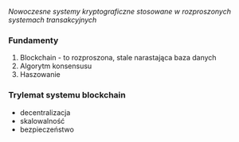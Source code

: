 *Nowoczesne systemy kryptograficzne stosowane w rozproszonych systemach transakcyjnych*

### Fundamenty
1. Blockchain - to rozproszona, stale narastająca baza danych 
2. Algorytm konsensusu
3. Haszowanie
### Trylemat systemu blockchain
- decentralizacja
- skalowalność
- bezpieczeństwo